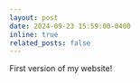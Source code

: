 ```yaml
---
layout: post
date: 2024-09-23 15:59:00-0400
inline: true
related_posts: false
---
```


First version of my website!
